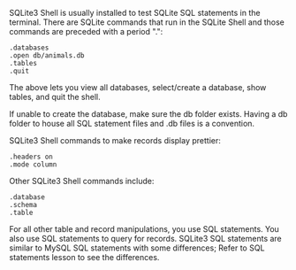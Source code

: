 SQLite3 Shell is usually installed to test SQLite SQL statements in the terminal. There are SQLite commands that run in the SQLite Shell and those commands are preceded with a period ".":
```
.databases
.open db/animals.db
.tables
.quit
```

The above lets you view all databases, select/create a database, show tables, and quit the shell.

If unable to create the database, make sure the db folder exists. Having a db folder to house all SQL statement files and .db files is a convention.

SQLite3 Shell commands to make records display prettier:
```
.headers on
.mode column
```

Other SQLite3 Shell commands include:
```
.database
.schema
.table
```

For all other table and record manipulations, you use SQL statements. You also use SQL statements to query for records. SQLite3 SQL statements are similar to MySQL SQL statements with some differences; Refer to SQL statements lesson to see the differences.